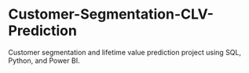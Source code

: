 # Customer-Segmentation-CLV-Prediction
Customer segmentation and lifetime value prediction project using SQL, Python, and Power BI.
